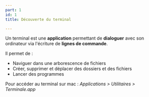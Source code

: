 ```yaml
---
part: 1
id: 1
title: Découverte du terminal

---
```

Un terminal est une **application** permettant de **dialoguer** avec son ordinateur via l'écriture de **lignes de commande**.

Il permet de :

* Naviguer dans une arborescence de fichiers
* Créer, supprimer et déplacer des dossiers et des fichiers
* Lancer des programmes

Pour accéder au terminal sur mac : _Applications > Utilitaires > Terminale.app_
